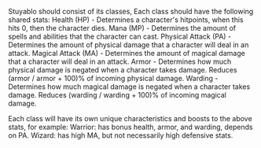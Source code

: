 Stuyablo should consist of its classes,
Each class should have the following shared stats:
     Health (HP) - Determines a character's hitpoints, when this hits 0,
            then the character dies.
     Mana (MP) - Determines the amount of spells and abilities that the
            character can cast.
     Physical Attack (PA) - Determines the amount of physical damage that
            a character will deal in an attack.
     Magical Attack (MA) - Determines the amount of magical damage that
            a character will deal in an attack.
     Armor - Determines how much physical damage is negated when a character
            takes damage. Reduces (armor / armor + 100)% of incoming physical
            damage.
     Warding - Determines how much magical damage is negated when a character
            takes damage. Reduces (warding / warding + 100)% of incoming
            magical damage.

Each class will have its own unique characteristics and boosts to the above
stats, for example:
     Warrior: has bonus health, armor, and warding, depends on PA.
     Wizard: has high MA, but not necessarily high defensive stats.
